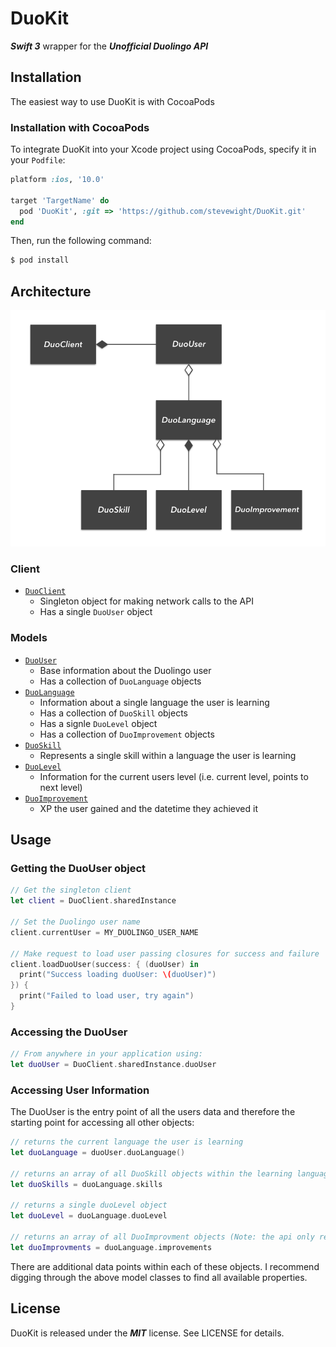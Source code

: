 # DuoKit
**_Swift 3_** wrapper for the **_Unofficial Duolingo API_**

## Installation
The easiest way to use DuoKit is with CocoaPods
### Installation with CocoaPods
To integrate DuoKit into your Xcode project using CocoaPods, specify it in your `Podfile`:

```ruby
platform :ios, '10.0'

target 'TargetName' do
  pod 'DuoKit', :git => 'https://github.com/stevewight/DuoKit.git'
end
```

Then, run the following command:

```bash
$ pod install
```

## Architecture

![uml diagram of DuoKits object model](https://github.com/stevewight/DuoKit/blob/master/images/duo_kit-uml.png)

### Client

- [`DuoClient`](https://github.com/stevewight/DuoKit/blob/master/DuoKit/DuoClient.swift)
  - Singleton object for making network calls to the API
  - Has a single `DuoUser` object

### Models

* [`DuoUser`](https://github.com/stevewight/DuoKit/blob/master/DuoKit/DuoUser.swift)
  - Base information about the Duolingo user
  - Has a collection of `DuoLanguage` objects 
* [`DuoLanguage`](https://github.com/stevewight/DuoKit/blob/master/DuoKit/DuoLanguage.swift)
  - Information about a single language the user is learning
  - Has a collection of `DuoSkill` objects
  - Has a signle `DuoLevel` object
  - Has a collection of `DuoImprovement` objects
* [`DuoSkill`](https://github.com/stevewight/DuoKit/blob/master/DuoKit/DuoSkill.swift)
  - Represents a single skill within a language the user is learning
* [`DuoLevel`](https://github.com/stevewight/DuoKit/blob/master/DuoKit/DuoLevel.swift)
  - Information for the current users level (i.e. current level, points to next level)
* [`DuoImprovement`](https://github.com/stevewight/DuoKit/blob/master/DuoKit/DuoImprovement.swift)
  - XP the user gained and the datetime they achieved it
  
## Usage

### Getting the DuoUser object
```swift
// Get the singleton client
let client = DuoClient.sharedInstance

// Set the Duolingo user name
client.currentUser = MY_DUOLINGO_USER_NAME

// Make request to load user passing closures for success and failure
client.loadDuoUser(success: { (duoUser) in
  print("Success loading duoUser: \(duoUser)")
}) {
  print("Failed to load user, try again")
}
```
### Accessing the DuoUser
```swift
// From anywhere in your application using:
let duoUser = DuoClient.sharedInstance.duoUser
```

### Accessing User Information
The DuoUser is the entry point of all the users data and therefore the starting point for accessing all other objects:
```swift
// returns the current language the user is learning
let duoLanguage = duoUser.duoLanguage()

// returns an array of all DuoSkill objects within the learning language
let duoSkills = duoLanguage.skills

// returns a single duoLevel object
let duoLevel = duoLanguage.duoLevel

// returns an array of all DuoImprovment objects (Note: the api only returns the last 7 days of improvments)
let duoImprovments = duoLanguage.improvements
```

There are additional data points within each of these objects.  I recommend digging through the above model classes to find all available properties.

## License

DuoKit is released under the ***MIT*** license. See LICENSE for details.

